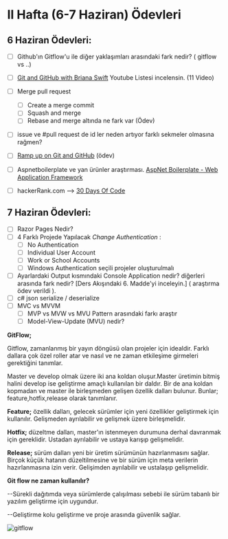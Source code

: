 # II Hafta (6-7 Haziran) Ödevleri 

## 6 Haziran Ödevleri:
- [ ] Github'ın Gitflow'u ile diğer yaklaşımları arasındaki fark nedir? ( gitflow vs ..)
- [ ] [Git and GitHub with Briana Swift](https://www.youtube.com/playlist?list=PLg7s6cbtAD17Gw5u8644bgKhgRLiJXdX4) Youtube Listesi incelensin. (11 Video)
- [ ] Merge pull request
    - [ ] Create a merge commit
    - [ ] Squash and merge 
    - [ ] Rebase and merge altında ne fark var (Ödev)
- [ ] issue ve #pull request de id ler neden artıyor farklı sekmeler olmasına rağmen?
- [ ] [Ramp up on Git and GitHub](https://lab.github.com/githubtraining/paths/ramp-up-on-git-and-github) (ödev)
- [ ] Aspnetboilerplate ve yan ürünler araştırması. [AspNet Boilerplate - Web Application Framework](https://aspnetboilerplate.com/)
- [ ] hackerRank.com --> [30 Days Of Code](https://www.hackerrank.com/domains/tutorials/30-days-of-code)


## 7 Haziran Ödevleri:
- [ ] Razor Pages Nedir?
- [ ] 4 Farklı Projede Yapılacak *Change Authentication* :
  - [ ] No Authentication
  - [ ] Individual User Account
  - [ ] Work or School Accounts
  - [ ] Windows Authentication seçili projeler oluşturulmalı
- [ ] Ayarlardaki Output kısmındaki Console Application nedir? diğerleri arasında fark nedir? [Ders Akışındaki 6. Madde'yi inceleyin.] ( araştırma ödev verildi ).
- [ ] c# json serialize / deserialize
- [ ] MVC vs MVVM
   - [ ] MVP vs MVW vs MVU Pattern arasındaki farkı araştır
   - [ ] Model-View-Update (MVU) nedir?

**GitFlow;**

Gitflow, zamanlanmış bir yayın döngüsü olan projeler için idealdir. Farklı dallara çok özel roller atar ve nasıl ve ne zaman etkileşime girmeleri gerektiğini tanımlar.

Master ve develop olmak üzere iki ana koldan oluşur.Master üretimin bitmiş halini develop ise geliştirme amaçlı kullanılan bir daldır. Bir de ana koldan kopmadan ve master ile birleşmeden gelişen özellik dalları bulunur. Bunlar; feature,hotfix,release olarak tanımlanır.

**Feature;** özellik dalları, gelecek sürümler için yeni özellikler geliştirmek için kullanılır. Gelişmeden ayrılabilir ve gelişmek üzere birleşmelidir.

**Hotfix;** düzeltme dalları, master'ın istenmeyen durumuna derhal davranmak için gereklidir. Ustadan ayrılabilir ve ustaya karışıp gelişmelidir.

**Release;** sürüm dalları yeni bir üretim sürümünün hazırlanmasını sağlar. Birçok küçük hatanın düzeltilmesine ve bir sürüm için meta verilerin hazırlanmasına izin verir. Gelişimden ayrılabilir ve ustalaşıp gelişmelidir.

**Git flow ne zaman kullanılır?**

--Sürekli dağıtımda veya sürümlerde çalışılması sebebi ile sürüm tabanlı bir yazılım geliştirme için uygundur.

--Geliştirme kolu geliştirme ve proje arasında güvenlik sağlar.

![gitflow](https://user-images.githubusercontent.com/66273342/84819643-04410200-b021-11ea-8ffc-27736bbdb723.PNG)
